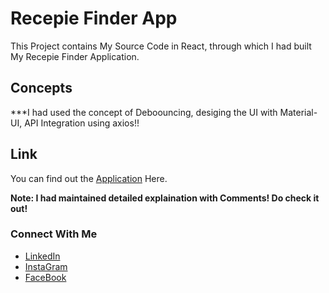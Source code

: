 # Recepie Finder App

This Project contains My Source Code in React, through which I had built My Recepie Finder Application. 

## Concepts

***I had used the concept of Deboouncing, desiging the UI with Material-UI, API Integration using axios!!

## Link

You can find out the [Application](https://c1phani1simha.github.io/SimhaKitchen/) Here.

**Note: I had maintained detailed explaination with Comments! Do check it out!**

### Connect With Me
* [LinkedIn](https://www.linkedin.com/in/chakka-phani-simha-12454b224)
* [InstaGram](https://www.instagram.com/c_phani_simha/)
* [FaceBook](https://www.facebook.com/profile.php?id=100007243848627)
